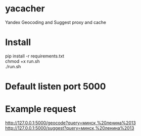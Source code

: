 # yacacher
Yandex Geocoding and Suggest proxy and cache

# Install</br>
pip install -r requirements.txt</br>
chmod +x run.sh</br>
./run.sh</br>

# Default listen port 5000

# Example request
http://127.0.0.1:5000/geocode?query=минск,%20ленина%2013</br>
http://127.0.0.1:5000/suggest?query=минск,%20ленина%2013</br>
